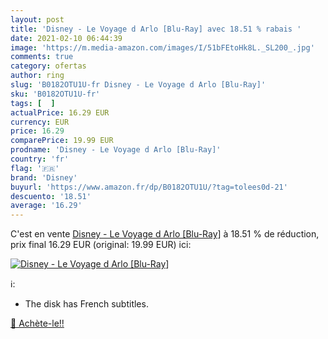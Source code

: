 ```yaml
---
layout: post
title: 'Disney - Le Voyage d Arlo [Blu-Ray] avec 18.51 % rabais '
date: 2021-02-10 06:44:39
image: 'https://m.media-amazon.com/images/I/51bFEtoHk8L._SL200_.jpg'
comments: true
category: ofertas
author: ring
slug: 'B0182OTU1U-fr Disney - Le Voyage d Arlo [Blu-Ray]'
sku: 'B0182OTU1U-fr'
tags: [  ]
actualPrice: 16.29 EUR
currency: EUR
price: 16.29
comparePrice: 19.99 EUR
prodname: 'Disney - Le Voyage d Arlo [Blu-Ray]'
country: 'fr'
flag: '🇫🇷'
brand: 'Disney'
buyurl: 'https://www.amazon.fr/dp/B0182OTU1U/?tag=tolees0d-21'
descuento: '18.51'
average: '16.29'
---
```


C'est en vente [Disney - Le Voyage d Arlo [Blu-Ray]](https://www.amazon.fr/dp/B0182OTU1U/?tag=tolees0d-21)  à  18.51 % de réduction, prix final  16.29 EUR (original: 19.99 EUR) ici:

[![Disney - Le Voyage d Arlo [Blu-Ray]](https://m.media-amazon.com/images/I/51bFEtoHk8L._SL200_.jpg)](https://www.amazon.fr/dp/B0182OTU1U/?tag=tolees0d-21)

ℹ️:

- The disk has French subtitles.

[🛒 Achète-le!!](https://www.amazon.fr/dp/B0182OTU1U/?tag=tolees0d-21)
